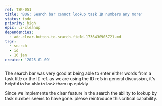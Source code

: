 ```yaml
---
ref: TSK-051
title: 'BUG: Search bar cannot lookup task ID numbers any more'
status: todo
priority: high
epic: ui-cleanup
dependencies:
  - add-clear-button-to-search-field-1736430903721.md
tags:
  - search
  - id
  - 10 jan
created: '2025-01-09'
---
```

The search bar was very good at being able to enter either words from a task title or the ID ref. as we are using the ID refs in general discussion, it's helpful to be able to look them up quickly.

Since we implemente the clear feature in the search the ability to lookup by task number seems to have gone. please reintroduce this critical capability.
